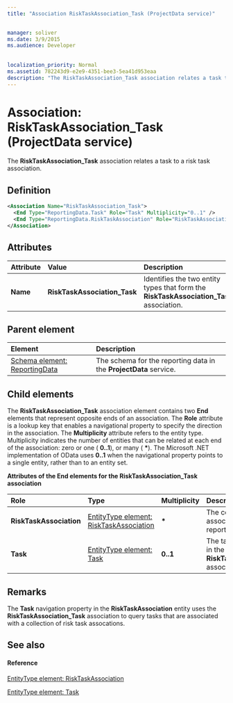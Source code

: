 ```yaml
---
title: "Association RiskTaskAssociation_Task (ProjectData service)"

 
manager: soliver
ms.date: 3/9/2015
ms.audience: Developer
 
 
localization_priority: Normal
ms.assetid: 782243d9-e2e9-4351-bee3-5ea41d953eaa
description: "The RiskTaskAssociation_Task association relates a task to a risk task association."
---
```


# Association: RiskTaskAssociation_Task (ProjectData service)

The **RiskTaskAssociation_Task** association relates a task to a risk task association. 
  
## Definition

```XML
<Association Name="RiskTaskAssociation_Task">
  <End Type="ReportingData.Task" Role="Task" Multiplicity="0..1" />
  <End Type="ReportingData.RiskTaskAssociation" Role="RiskTaskAssociation" Multiplicity="*" />
</Association>

```

## Attributes

|**Attribute**|**Value**|**Description**|
|:-----|:-----|:-----|
|**Name** <br/> |**RiskTaskAssociation_Task** <br/> |Identifies the two entity types that form the **RiskTaskAssociation_Task** association.  <br/> |
   
## Parent element

|**Element**|**Description**|
|:-----|:-----|
|[Schema element: ReportingData](schema-reportingdata-projectdata-service.md) <br/> |The schema for the reporting data in the **ProjectData** service.  <br/> |
   
## Child elements

The **RiskTaskAssociation_Task** association element contains two **End** elements that represent opposite ends of an association. The **Role** attribute is a lookup key that enables a navigational property to specify the direction in the association. The **Multiplicity** attribute refers to the entity type. Multiplicity indicates the number of entities that can be related at each end of the association: zero or one ( **0..1**), or many ( **\***). The Microsoft .NET implementation of OData uses **0..1** when the navigational property points to a single entity, rather than to an entity set. 
  
**Attributes of the End elements for the RiskTaskAssociation_Task association**

|**Role**|**Type**|**Multiplicity**|**Description**|
|:-----|:-----|:-----|:-----|
|**RiskTaskAssociation** <br/> |[EntityType element: RiskTaskAssociation](entitytype-risktaskassociation-projectdata-service.md) <br/> |**\*** <br/> |The collection of risk task associations in the reporting tables.  <br/> |
|**Task** <br/> |[EntityType element: Task](entitytype-task-projectdata-service.md) <br/> |**0..1** <br/> |The task that is referenced in the **RiskTaskAssociation_Task** association.  <br/> |
   
## Remarks

The **Task** navigation property in the **RiskTaskAssociation** entity uses the **RiskTaskAssociation_Task** association to query tasks that are associated with a collection of risk task assocations. 
  
## See also

#### Reference

[EntityType element: RiskTaskAssociation](entitytype-risktaskassociation-projectdata-service.md)
  
[EntityType element: Task](entitytype-task-projectdata-service.md)


